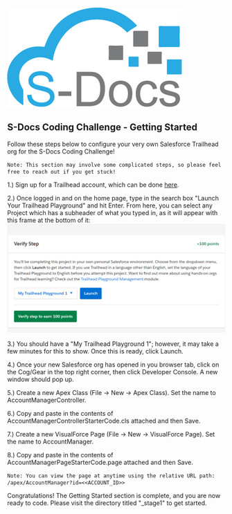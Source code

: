 ![S-Docs Logo](../images/sdocs_logo.png)

## S-Docs Coding Challenge - Getting Started
Follow these steps below to configure your very own Salesforce Trailhead org for the S-Docs Coding Challenge!

    Note: This section may involve some complicated steps, so please feel free to reach out if you get stuck!

1.) Sign up for a Trailhead account, which can be done [here](https://trailhead.salesforce.com/).

2.) Once logged in and on the home page, type in the search box "Launch Your Trailhead Playground" and hit Enter. From here, you can select any Project which has a subheader of what you typed in, as it will appear with this frame at the bottom of it:
![Getting Started Image](../images/getting_started_img_1.png)

3.) You should have a "My Trailhead Playground 1"; however, it may take a few minutes for this to show. Once this is ready, click Launch.

4.) Once your new Salesforce org has opened in you browser tab, click on the Cog/Gear in the top right corner, then click Developer Console. A new window should pop up.

5.) Create a new Apex Class (File -> New -> Apex Class). Set the name to AccountManagerController.

6.) Copy and paste in the contents of AccountManagerControllerStarterCode.cls attached and then Save.

7.) Create a new VisualForce Page (File -> New -> VisualForce Page). Set the name to AccountManager.

8.) Copy and paste in the contents of AccountManagerPageStarterCode.page attached and then Save.

    Note: You can view the page at anytime using the relative URL path: /apex/AccountManager?id=<<ACCOUNT_ID>>

Congratulations! The Getting Started section is complete, and you are now ready to code. Please visit the directory titled "_stage1" to get started.